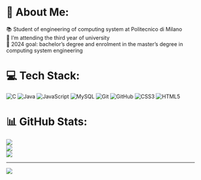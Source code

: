 # 💫 About Me:
📚 Student of engineering of computing system at Politecnico di Milano<br>🔭 I’m attending the third year of university<br>🏁 2024 goal: bachelor’s degree and enrolment in the master’s degree in computing system engineering 


# 💻 Tech Stack:
![C](https://img.shields.io/badge/c-%2300599C.svg?style=for-the-badge&logo=c&logoColor=white) ![Java](https://img.shields.io/badge/java-%23ED8B00.svg?style=for-the-badge&logo=openjdk&logoColor=white) ![JavaScript](https://img.shields.io/badge/javascript-%23323330.svg?style=for-the-badge&logo=javascript&logoColor=%23F7DF1E) ![MySQL](https://img.shields.io/badge/mysql-4479A1.svg?style=for-the-badge&logo=mysql&logoColor=white) ![Git](https://img.shields.io/badge/git-%23F05033.svg?style=for-the-badge&logo=git&logoColor=white) ![GitHub](https://img.shields.io/badge/github-%23121011.svg?style=for-the-badge&logo=github&logoColor=white) ![CSS3](https://img.shields.io/badge/css3-%231572B6.svg?style=for-the-badge&logo=css3&logoColor=white) ![HTML5](https://img.shields.io/badge/html5-%23E34F26.svg?style=for-the-badge&logo=html5&logoColor=white)
# 📊 GitHub Stats:
![](https://github-readme-stats.vercel.app/api?username=riccardopiana&theme=dark&hide_border=false&include_all_commits=false&count_private=true)<br/>
![](https://github-readme-streak-stats.herokuapp.com/?user=riccardopiana&theme=dark&hide_border=false)<br/>
![](https://github-readme-stats.vercel.app/api/top-langs/?username=riccardopiana&theme=dark&hide_border=false&include_all_commits=false&count_private=true&layout=compact)

---
[![](https://visitcount.itsvg.in/api?id=riccardopiana&icon=0&color=0)](https://visitcount.itsvg.in)

